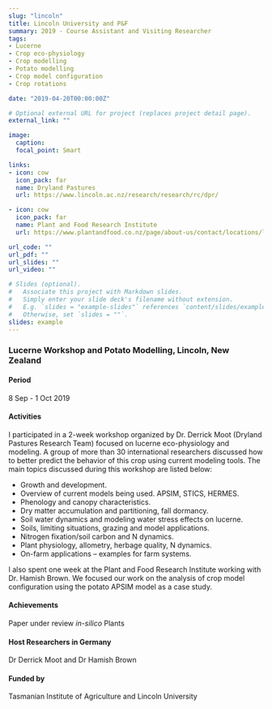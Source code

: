 ```yaml
---
slug: "lincoln"
title: Lincoln University and P&F
summary: 2019 - Course Assistant and Visiting Researcher
tags:
- Lucerne
- Crop eco-physiology
- Crop modelling
- Potato modelling
- Crop model configuration
- Crop rotations

date: "2019-04-20T00:00:00Z"

# Optional external URL for project (replaces project detail page).
external_link: ""

image:
  caption: 
  focal_point: Smart

links:
- icon: cow
  icon_pack: far
  name: Dryland Pastures
  url: https://www.lincoln.ac.nz/research/research/rc/dpr/

- icon: cow
  icon_pack: far
  name: Plant and Food Research Institute
  url: https://www.plantandfood.co.nz/page/about-us/contact/locations/lincoln/

url_code: ""
url_pdf: ""
url_slides: ""
url_video: ""

# Slides (optional).
#   Associate this project with Markdown slides.
#   Simply enter your slide deck's filename without extension.
#   E.g. `slides = "example-slides"` references `content/slides/example-slides.md`.
#   Otherwise, set `slides = ""`.
slides: example
---
```


### Lucerne Workshop and Potato Modelling, Lincoln, New Zealand

#### Period
8 Sep - 1 Oct 2019

#### Activities

I participated in a 2-week workshop organized by Dr. Derrick Moot (Dryland Pastures Research Team) focused on lucerne eco-physiology and modeling. A group of more than 30 international researchers discussed how to better predict the behavior of this crop using current modeling tools. The main topics discussed during this workshop are listed below: 

* Growth and development.
* Overview of current models being used. APSIM, STICS, HERMES.
* Phenology and canopy characteristics.
* Dry matter accumulation and partitioning, fall dormancy.
* Soil water dynamics and modeling water stress effects on lucerne.
* Soils, limiting situations, grazing and model applications.
* Nitrogen fixation/soil carbon and N dynamics. 
* Plant physiology, allometry, herbage quality, N dynamics.
* On-farm applications – examples for farm systems.

I also spent one week at the Plant and Food Research Institute working with Dr. Hamish Brown. We focused our work on the analysis of crop model configuration using the potato APSIM model as a case study.

#### Achievements

Paper under review _in-silico_ Plants

#### Host Researchers in Germany
Dr Derrick Moot and Dr Hamish Brown

#### Funded by
Tasmanian Institute of Agriculture and Lincoln University
